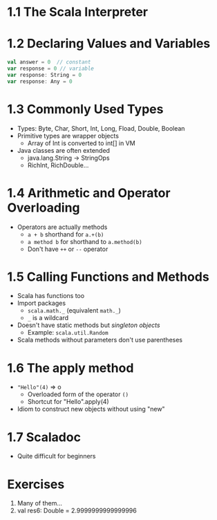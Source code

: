 # 1.1 The Scala Interpreter
# 1.2 Declaring Values and Variables

```scala
val answer = 0  // constant
var response = 0 // variable
var response: String = 0
var response: Any = 0
```

# 1.3 Commonly Used Types

* Types: Byte, Char, Short, Int, Long, Fload, Double, Boolean
* Primitive types are wrapper objects
    * Array of Int is converted to int[] in VM
* Java classes are often extended
    * java.lang.String -> StringOps
    * RichInt, RichDouble...

# 1.4 Arithmetic and Operator Overloading

* Operators are actually methods
    * `a + b` shorthand for `a.+(b)`
    * `a method b` for shorthand to `a.method(b)`
    * Don't have `++` or `--` operator

# 1.5 Calling Functions and Methods

* Scala has functions too
* Import packages
    * `scala.math._` (equivalent `math._`)
    * `_` is a wildcard
* Doesn't have static methods but *singleton objects*
    * Example: `scala.util.Random`
* Scala methods without parameters don't use parentheses

# 1.6 The apply method

* `"Hello"(4)`
    => o
    * Overloaded form of the operator `()`
    * Shortcut for "Hello".apply(4)
* Idiom to construct new objects without using "new"

# 1.7 Scaladoc

* Quite difficult for beginners

# Exercises

1. Many of them...
2. val res6: Double = 2.9999999999999996
